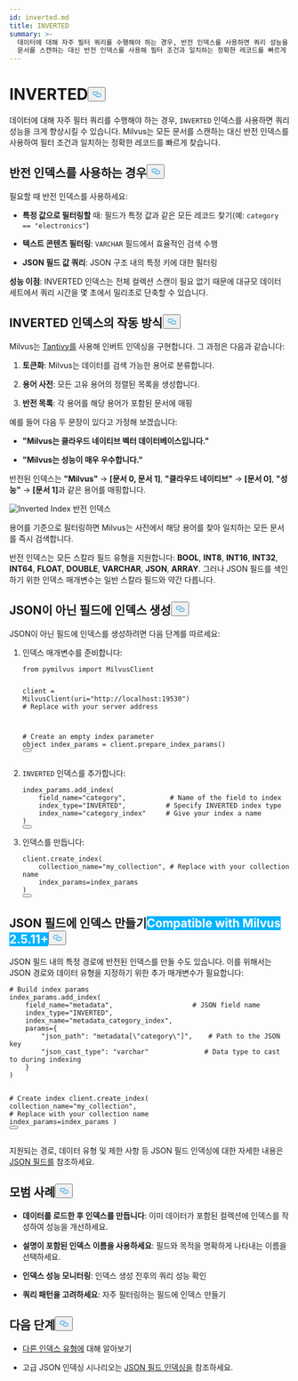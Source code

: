 ```yaml
---
id: inverted.md
title: INVERTED
summary: >-
  데이터에 대해 자주 필터 쿼리를 수행해야 하는 경우, 반전 인덱스를 사용하면 쿼리 성능을 크게 향상시킬 수 있습니다. Milvus는 모든
  문서를 스캔하는 대신 반전 인덱스를 사용해 필터 조건과 일치하는 정확한 레코드를 빠르게 찾습니다.
---
```

<h1 id="INVERTED" class="common-anchor-header">INVERTED<button data-href="#INVERTED" class="anchor-icon" translate="no">
      <svg translate="no"
        aria-hidden="true"
        focusable="false"
        height="20"
        version="1.1"
        viewBox="0 0 16 16"
        width="16"
      >
        <path
          fill="#0092E4"
          fill-rule="evenodd"
          d="M4 9h1v1H4c-1.5 0-3-1.69-3-3.5S2.55 3 4 3h4c1.45 0 3 1.69 3 3.5 0 1.41-.91 2.72-2 3.25V8.59c.58-.45 1-1.27 1-2.09C10 5.22 8.98 4 8 4H4c-.98 0-2 1.22-2 2.5S3 9 4 9zm9-3h-1v1h1c1 0 2 1.22 2 2.5S13.98 12 13 12H9c-.98 0-2-1.22-2-2.5 0-.83.42-1.64 1-2.09V6.25c-1.09.53-2 1.84-2 3.25C6 11.31 7.55 13 9 13h4c1.45 0 3-1.69 3-3.5S14.5 6 13 6z"
        ></path>
      </svg>
    </button></h1><p>데이터에 대해 자주 필터 쿼리를 수행해야 하는 경우, <code translate="no">INVERTED</code> 인덱스를 사용하면 쿼리 성능을 크게 향상시킬 수 있습니다. Milvus는 모든 문서를 스캔하는 대신 반전 인덱스를 사용하여 필터 조건과 일치하는 정확한 레코드를 빠르게 찾습니다.</p>
<h2 id="When-to-use-INVERTED-indexes" class="common-anchor-header">반전 인덱스를 사용하는 경우<button data-href="#When-to-use-INVERTED-indexes" class="anchor-icon" translate="no">
      <svg translate="no"
        aria-hidden="true"
        focusable="false"
        height="20"
        version="1.1"
        viewBox="0 0 16 16"
        width="16"
      >
        <path
          fill="#0092E4"
          fill-rule="evenodd"
          d="M4 9h1v1H4c-1.5 0-3-1.69-3-3.5S2.55 3 4 3h4c1.45 0 3 1.69 3 3.5 0 1.41-.91 2.72-2 3.25V8.59c.58-.45 1-1.27 1-2.09C10 5.22 8.98 4 8 4H4c-.98 0-2 1.22-2 2.5S3 9 4 9zm9-3h-1v1h1c1 0 2 1.22 2 2.5S13.98 12 13 12H9c-.98 0-2-1.22-2-2.5 0-.83.42-1.64 1-2.09V6.25c-1.09.53-2 1.84-2 3.25C6 11.31 7.55 13 9 13h4c1.45 0 3-1.69 3-3.5S14.5 6 13 6z"
        ></path>
      </svg>
    </button></h2><p>필요할 때 반전 인덱스를 사용하세요:</p>
<ul>
<li><p><strong>특정 값으로 필터링할</strong> 때: 필드가 특정 값과 같은 모든 레코드 찾기(예: <code translate="no">category == &quot;electronics&quot;</code>)</p></li>
<li><p><strong>텍스트 콘텐츠 필터링</strong>: <code translate="no">VARCHAR</code> 필드에서 효율적인 검색 수행</p></li>
<li><p><strong>JSON 필드 값 쿼리</strong>: JSON 구조 내의 특정 키에 대한 필터링</p></li>
</ul>
<p><strong>성능 이점</strong>: INVERTED 인덱스는 전체 컬렉션 스캔이 필요 없기 때문에 대규모 데이터 세트에서 쿼리 시간을 몇 초에서 밀리초로 단축할 수 있습니다.</p>
<h2 id="How-INVERTED-indexes-work" class="common-anchor-header">INVERTED 인덱스의 작동 방식<button data-href="#How-INVERTED-indexes-work" class="anchor-icon" translate="no">
      <svg translate="no"
        aria-hidden="true"
        focusable="false"
        height="20"
        version="1.1"
        viewBox="0 0 16 16"
        width="16"
      >
        <path
          fill="#0092E4"
          fill-rule="evenodd"
          d="M4 9h1v1H4c-1.5 0-3-1.69-3-3.5S2.55 3 4 3h4c1.45 0 3 1.69 3 3.5 0 1.41-.91 2.72-2 3.25V8.59c.58-.45 1-1.27 1-2.09C10 5.22 8.98 4 8 4H4c-.98 0-2 1.22-2 2.5S3 9 4 9zm9-3h-1v1h1c1 0 2 1.22 2 2.5S13.98 12 13 12H9c-.98 0-2-1.22-2-2.5 0-.83.42-1.64 1-2.09V6.25c-1.09.53-2 1.84-2 3.25C6 11.31 7.55 13 9 13h4c1.45 0 3-1.69 3-3.5S14.5 6 13 6z"
        ></path>
      </svg>
    </button></h2><p>Milvus는 <a href="https://github.com/quickwit-oss/tantivy">Tantivy를</a> 사용해 인버트 인덱싱을 구현합니다. 그 과정은 다음과 같습니다:</p>
<ol>
<li><p><strong>토큰화</strong>: Milvus는 데이터를 검색 가능한 용어로 분류합니다.</p></li>
<li><p><strong>용어 사전</strong>: 모든 고유 용어의 정렬된 목록을 생성합니다.</p></li>
<li><p><strong>반전 목록</strong>: 각 용어를 해당 용어가 포함된 문서에 매핑</p></li>
</ol>
<p>예를 들어 다음 두 문장이 있다고 가정해 보겠습니다:</p>
<ul>
<li><p><strong>"Milvus는 클라우드 네이티브 벡터 데이터베이스입니다."</strong></p></li>
<li><p><strong>"Milvus는 성능이 매우 우수합니다."</strong></p></li>
</ul>
<p>반전된 인덱스는 <strong>"Milvus"</strong> → <strong>[문서 0, 문서 1]</strong>, <strong>"클라우드 네이티브"</strong> → <strong>[문서 0]</strong>, <strong>"성능"</strong> → <strong>[문서 1]</strong>과 같은 용어를 매핑합니다.</p>
<p>
  
   <span class="img-wrapper"> <img translate="no" src="/docs/v2.6.x/assets/inverted-index.png" alt="Inverted Index" class="doc-image" id="inverted-index" />
   </span> <span class="img-wrapper"> <span>반전 인덱스</span> </span></p>
<p>용어를 기준으로 필터링하면 Milvus는 사전에서 해당 용어를 찾아 일치하는 모든 문서를 즉시 검색합니다.</p>
<p>반전 인덱스는 모든 스칼라 필드 유형을 지원합니다: <strong>BOOL</strong>, <strong>INT8</strong>, <strong>INT16</strong>, <strong>INT32</strong>, <strong>INT64</strong>, <strong>FLOAT</strong>, <strong>DOUBLE</strong>, <strong>VARCHAR</strong>, <strong>JSON</strong>, <strong>ARRAY</strong>. 그러나 JSON 필드를 색인하기 위한 인덱스 매개변수는 일반 스칼라 필드와 약간 다릅니다.</p>
<h2 id="Create-indexes-on-non-JSON-fields" class="common-anchor-header">JSON이 아닌 필드에 인덱스 생성<button data-href="#Create-indexes-on-non-JSON-fields" class="anchor-icon" translate="no">
      <svg translate="no"
        aria-hidden="true"
        focusable="false"
        height="20"
        version="1.1"
        viewBox="0 0 16 16"
        width="16"
      >
        <path
          fill="#0092E4"
          fill-rule="evenodd"
          d="M4 9h1v1H4c-1.5 0-3-1.69-3-3.5S2.55 3 4 3h4c1.45 0 3 1.69 3 3.5 0 1.41-.91 2.72-2 3.25V8.59c.58-.45 1-1.27 1-2.09C10 5.22 8.98 4 8 4H4c-.98 0-2 1.22-2 2.5S3 9 4 9zm9-3h-1v1h1c1 0 2 1.22 2 2.5S13.98 12 13 12H9c-.98 0-2-1.22-2-2.5 0-.83.42-1.64 1-2.09V6.25c-1.09.53-2 1.84-2 3.25C6 11.31 7.55 13 9 13h4c1.45 0 3-1.69 3-3.5S14.5 6 13 6z"
        ></path>
      </svg>
    </button></h2><p>JSON이 아닌 필드에 인덱스를 생성하려면 다음 단계를 따르세요:</p>
<ol>
<li><p>인덱스 매개변수를 준비합니다:</p>
<pre><code translate="no" class="language-python"><span class="hljs-keyword">from</span> pymilvus <span class="hljs-keyword">import</span> MilvusClient

client = MilvusClient(uri=<span class="hljs-string">&quot;http://localhost:19530&quot;</span>) <span class="hljs-comment"># Replace with your server address</span>

<span class="hljs-comment"># Create an empty index parameter object</span>
index_params = client.prepare_index_params()
<button class="copy-code-btn"></button></code></pre></li>
<li><p><code translate="no">INVERTED</code> 인덱스를 추가합니다:</p>
<pre><code translate="no" class="language-python">index_params.add_index(
    field_name=<span class="hljs-string">&quot;category&quot;</span>,           <span class="hljs-comment"># Name of the field to index</span>
<span class="highlighted-wrapper-line">    index_type=<span class="hljs-string">&quot;INVERTED&quot;</span>,          <span class="hljs-comment"># Specify INVERTED index type</span></span>
    index_name=<span class="hljs-string">&quot;category_index&quot;</span>     <span class="hljs-comment"># Give your index a name</span>
)
<button class="copy-code-btn"></button></code></pre></li>
<li><p>인덱스를 만듭니다:</p>
<pre><code translate="no" class="language-python">client.create_index(
    collection_name=<span class="hljs-string">&quot;my_collection&quot;</span>, <span class="hljs-comment"># Replace with your collection name</span>
    index_params=index_params
)
<button class="copy-code-btn"></button></code></pre></li>
</ol>
<h2 id="Create-indexes-on-JSON-fields--Milvus-2511+" class="common-anchor-header">JSON 필드에 인덱스 만들기<span class="beta-tag" style="background-color:rgb(0, 179, 255);color:white" translate="no">Compatible with Milvus 2.5.11+</span><button data-href="#Create-indexes-on-JSON-fields--Milvus-2511+" class="anchor-icon" translate="no">
      <svg translate="no"
        aria-hidden="true"
        focusable="false"
        height="20"
        version="1.1"
        viewBox="0 0 16 16"
        width="16"
      >
        <path
          fill="#0092E4"
          fill-rule="evenodd"
          d="M4 9h1v1H4c-1.5 0-3-1.69-3-3.5S2.55 3 4 3h4c1.45 0 3 1.69 3 3.5 0 1.41-.91 2.72-2 3.25V8.59c.58-.45 1-1.27 1-2.09C10 5.22 8.98 4 8 4H4c-.98 0-2 1.22-2 2.5S3 9 4 9zm9-3h-1v1h1c1 0 2 1.22 2 2.5S13.98 12 13 12H9c-.98 0-2-1.22-2-2.5 0-.83.42-1.64 1-2.09V6.25c-1.09.53-2 1.84-2 3.25C6 11.31 7.55 13 9 13h4c1.45 0 3-1.69 3-3.5S14.5 6 13 6z"
        ></path>
      </svg>
    </button></h2><p>JSON 필드 내의 특정 경로에 반전된 인덱스를 만들 수도 있습니다. 이를 위해서는 JSON 경로와 데이터 유형을 지정하기 위한 추가 매개변수가 필요합니다:</p>
<pre><code translate="no" class="language-python"><span class="hljs-comment"># Build index params</span>
index_params.add_index(
    field_name=<span class="hljs-string">&quot;metadata&quot;</span>,                    <span class="hljs-comment"># JSON field name</span>
<span class="highlighted-wrapper-line">    index_type=<span class="hljs-string">&quot;INVERTED&quot;</span>,</span>
    index_name=<span class="hljs-string">&quot;metadata_category_index&quot;</span>,
<span class="highlighted-comment-line">    params={</span>
<span class="highlighted-comment-line">        <span class="hljs-string">&quot;json_path&quot;</span>: <span class="hljs-string">&quot;metadata[\&quot;category\&quot;]&quot;</span>,    <span class="hljs-comment"># Path to the JSON key</span></span>
<span class="highlighted-comment-line">        <span class="hljs-string">&quot;json_cast_type&quot;</span>: <span class="hljs-string">&quot;varchar&quot;</span>              <span class="hljs-comment"># Data type to cast to during indexing</span></span>
<span class="highlighted-comment-line">    }</span>
)

<span class="hljs-comment"># Create index</span>
client.create_index(
    collection_name=<span class="hljs-string">&quot;my_collection&quot;</span>, <span class="hljs-comment"># Replace with your collection name</span>
    index_params=index_params
)
<button class="copy-code-btn"></button></code></pre>
<p>지원되는 경로, 데이터 유형 및 제한 사항 등 JSON 필드 인덱싱에 대한 자세한 내용은 <a href="/docs/ko/use-json-fields.md">JSON 필드를</a> 참조하세요.</p>
<h2 id="Best-practices" class="common-anchor-header">모범 사례<button data-href="#Best-practices" class="anchor-icon" translate="no">
      <svg translate="no"
        aria-hidden="true"
        focusable="false"
        height="20"
        version="1.1"
        viewBox="0 0 16 16"
        width="16"
      >
        <path
          fill="#0092E4"
          fill-rule="evenodd"
          d="M4 9h1v1H4c-1.5 0-3-1.69-3-3.5S2.55 3 4 3h4c1.45 0 3 1.69 3 3.5 0 1.41-.91 2.72-2 3.25V8.59c.58-.45 1-1.27 1-2.09C10 5.22 8.98 4 8 4H4c-.98 0-2 1.22-2 2.5S3 9 4 9zm9-3h-1v1h1c1 0 2 1.22 2 2.5S13.98 12 13 12H9c-.98 0-2-1.22-2-2.5 0-.83.42-1.64 1-2.09V6.25c-1.09.53-2 1.84-2 3.25C6 11.31 7.55 13 9 13h4c1.45 0 3-1.69 3-3.5S14.5 6 13 6z"
        ></path>
      </svg>
    </button></h2><ul>
<li><p><strong>데이터를 로드한 후 인덱스를 만듭니다</strong>: 이미 데이터가 포함된 컬렉션에 인덱스를 작성하여 성능을 개선하세요.</p></li>
<li><p><strong>설명이 포함된 인덱스 이름을 사용하세요</strong>: 필드와 목적을 명확하게 나타내는 이름을 선택하세요.</p></li>
<li><p><strong>인덱스 성능 모니터링</strong>: 인덱스 생성 전후의 쿼리 성능 확인</p></li>
<li><p><strong>쿼리 패턴을 고려하세요</strong>: 자주 필터링하는 필드에 인덱스 만들기</p></li>
</ul>
<h2 id="Next-steps" class="common-anchor-header">다음 단계<button data-href="#Next-steps" class="anchor-icon" translate="no">
      <svg translate="no"
        aria-hidden="true"
        focusable="false"
        height="20"
        version="1.1"
        viewBox="0 0 16 16"
        width="16"
      >
        <path
          fill="#0092E4"
          fill-rule="evenodd"
          d="M4 9h1v1H4c-1.5 0-3-1.69-3-3.5S2.55 3 4 3h4c1.45 0 3 1.69 3 3.5 0 1.41-.91 2.72-2 3.25V8.59c.58-.45 1-1.27 1-2.09C10 5.22 8.98 4 8 4H4c-.98 0-2 1.22-2 2.5S3 9 4 9zm9-3h-1v1h1c1 0 2 1.22 2 2.5S13.98 12 13 12H9c-.98 0-2-1.22-2-2.5 0-.83.42-1.64 1-2.09V6.25c-1.09.53-2 1.84-2 3.25C6 11.31 7.55 13 9 13h4c1.45 0 3-1.69 3-3.5S14.5 6 13 6z"
        ></path>
      </svg>
    </button></h2><ul>
<li><p><a href="/docs/ko/index-explained.md">다른 인덱스 유형에</a> 대해 알아보기</p></li>
<li><p>고급 JSON 인덱싱 시나리오는 <a href="/docs/ko/use-json-fields.md#Index-values-inside-the-JSON-field">JSON 필드 인덱싱을</a> 참조하세요.</p></li>
</ul>
